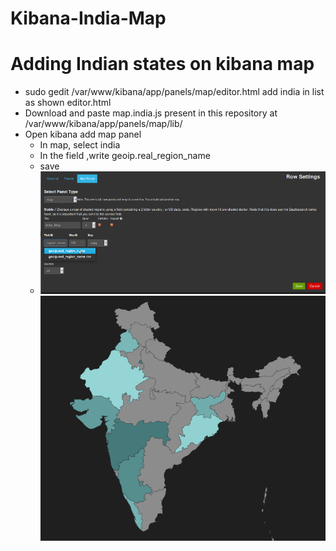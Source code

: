 # Kibana-India-Map
Adding Indian states on kibana map
==================================

*  sudo gedit /var/www/kibana/app/panels/map/editor.html
   add india in list as shown editor.html
*  Download and paste map.india.js present in this repository at /var/www/kibana/app/panels/map/lib/
*  Open kibana add map panel 
    - In map, select india 
    - In the field ,write geoip.real_region_name
    - save
    -  ![alt tag](https://github.com/tushargit/Kibana-India-Map/blob/master/configure_india_map.png)
       ![alt tag](https://github.com/tushargit/Kibana-India-Map/blob/master/kibana_India_Map.png)


